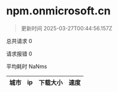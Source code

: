
  # npm.onmicrosoft.cn

  > 更新时间 2025-03-27T00:44:56.157Z
  
  总共请求 0

  请求报错 0

  平均耗时 NaNms

|城市|ip|下载大小|速度|
|-----|----------|---|---|

  